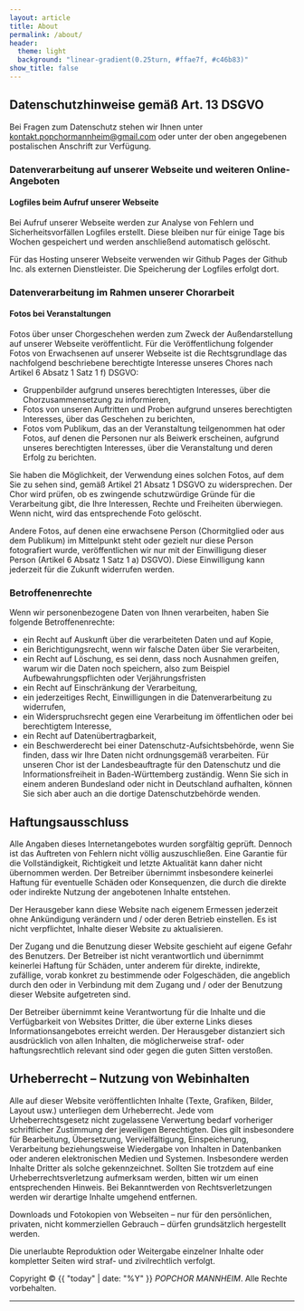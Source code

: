 ```yaml
---
layout: article
title: About
permalink: /about/
header:
  theme: light
  background: "linear-gradient(0.25turn, #ffae7f, #c46b83)"
show_title: false
---
```


## Datenschutzhinweise gemäß Art. 13 DSGVO

<!--## Verantwortliche Stelle
POPCHOR MANNHEIM  
c/o Liedertafel Mannheim  
K2, 31/32  
68159 Mannheim-->

Bei Fragen zum Datenschutz stehen wir Ihnen unter [kontakt.popchormannheim@gmail.com](mailto:kontakt.popchormannheim@gmail.com) oder unter der oben angegebenen postalischen Anschrift zur Verfügung.

### Datenverarbeitung auf unserer Webseite und weiteren Online-Angeboten

#### Logfiles beim Aufruf unserer Webseite
Bei Aufruf unserer Webseite werden zur Analyse von Fehlern und Sicherheitsvorfällen Logfiles erstellt. Diese bleiben nur für einige Tage bis Wochen gespeichert und werden anschließend automatisch gelöscht.

Für das Hosting unserer Webseite verwenden wir Github Pages der Github Inc. als externen Dienstleister. Die Speicherung der Logfiles erfolgt dort.

### Datenverarbeitung im Rahmen unserer Chorarbeit

#### Fotos bei Veranstaltungen
Fotos über unser Chorgeschehen werden zum Zweck der Außendarstellung auf unserer Webseite veröffentlicht.
Für die Veröffentlichung folgender Fotos von Erwachsenen auf unserer Webseite ist die Rechtsgrundlage das nachfolgend beschriebene berechtigte Interesse unseres Chores nach Artikel 6 Absatz 1 Satz 1 f) DSGVO:
* Gruppenbilder aufgrund unseres berechtigten Interesses, über die Chorzusammensetzung zu informieren,
* Fotos von unseren Auftritten und Proben aufgrund unseres berechtigten Interesses, über das Geschehen zu berichten,
* Fotos vom Publikum, das an der Veranstaltung teilgenommen hat oder Fotos, auf denen die Personen nur als Beiwerk erscheinen, aufgrund unseres berechtigten Interesses, über die Veranstaltung und deren Erfolg zu berichten.

Sie haben die Möglichkeit, der Verwendung eines solchen Fotos, auf dem Sie zu sehen sind, gemäß Artikel 21 Absatz 1 DSGVO zu widersprechen. Der Chor wird prüfen, ob es zwingende schutzwürdige Gründe für die Verarbeitung gibt, die Ihre Interessen, Rechte und Freiheiten überwiegen. Wenn nicht, wird das entsprechende Foto gelöscht.

Andere Fotos, auf denen eine erwachsene Person (Chormitglied oder aus dem Publikum) im Mittelpunkt steht oder gezielt nur diese Person fotografiert wurde, veröffentlichen wir nur mit der Einwilligung dieser Person (Artikel 6 Absatz 1 Satz 1 a) DSGVO). Diese Einwilligung kann jederzeit für die Zukunft widerrufen werden.

### Betroffenenrechte
Wenn wir personenbezogene Daten von Ihnen verarbeiten, haben Sie folgende Betroffenenrechte:
* ein Recht auf Auskunft über die verarbeiteten Daten und auf Kopie,
* ein Berichtigungsrecht, wenn wir falsche Daten über Sie verarbeiten,
* ein Recht auf Löschung, es sei denn, dass noch Ausnahmen greifen, warum wir die Daten noch speichern, also zum Beispiel Aufbewahrungspflichten oder Verjährungsfristen
* ein Recht auf Einschränkung der Verarbeitung,
* ein jederzeitiges Recht, Einwilligungen in die Datenverarbeitung zu widerrufen,
* ein Widerspruchsrecht gegen eine Verarbeitung im öffentlichen oder bei berechtigtem Interesse,
* ein Recht auf Datenübertragbarkeit,
* ein Beschwerderecht bei einer Datenschutz-Aufsichtsbehörde, wenn Sie finden, dass wir Ihre Daten nicht ordnungsgemäß verarbeiten. Für unseren Chor ist der Landesbeauftragte für den Datenschutz und die Informationsfreiheit in Baden-Württemberg zuständig. Wenn Sie sich in einem anderen Bundesland oder nicht in Deutschland aufhalten, können Sie sich aber auch an die dortige Datenschutzbehörde wenden.

## Haftungsausschluss

Alle Angaben dieses Internetangebotes wurden sorgfältig geprüft. Dennoch ist das Auftreten von Fehlern nicht völlig auszuschließen. Eine Garantie für die Vollständigkeit, Richtigkeit und letzte Aktualität kann daher nicht übernommen werden. Der Betreiber übernimmt insbesondere keinerlei Haftung für eventuelle Schäden oder Konsequenzen, die durch die direkte oder indirekte Nutzung der angebotenen Inhalte entstehen.

Der Herausgeber kann diese Website nach eigenem Ermessen jederzeit ohne Ankündigung verändern und / oder deren Betrieb einstellen. Es ist nicht verpflichtet, Inhalte dieser Website zu aktualisieren.

Der Zugang und die Benutzung dieser Website geschieht auf eigene Gefahr des Benutzers. Der Betreiber ist nicht verantwortlich und übernimmt keinerlei Haftung für Schäden, unter anderem für direkte, indirekte, zufällige, vorab konkret zu bestimmende oder Folgeschäden, die angeblich durch den oder in Verbindung mit dem Zugang und / oder der Benutzung dieser Website aufgetreten sind.

Der Betreiber übernimmt keine Verantwortung für die Inhalte und die Verfügbarkeit von Websites Dritter, die über externe Links dieses Informationsangebotes erreicht werden. Der Herausgeber distanziert sich ausdrücklich von allen Inhalten, die möglicherweise straf- oder haftungsrechtlich relevant sind oder gegen die guten Sitten verstoßen.

## Urheberrecht – Nutzung von Webinhalten
Alle auf dieser Website veröffentlichten Inhalte (Texte, Grafiken, Bilder, Layout usw.) unterliegen dem Urheberrecht. Jede vom Urheberrechtsgesetz nicht zugelassene Verwertung bedarf vorheriger schriftlicher Zustimmung der jeweiligen Berechtigten. Dies gilt insbesondere für Bearbeitung, Übersetzung, Vervielfältigung, Einspeicherung, Verarbeitung beziehungsweise Wiedergabe von Inhalten in Datenbanken oder anderen elektronischen Medien und Systemen.
Insbesondere werden Inhalte Dritter als solche gekennzeichnet. Sollten Sie trotzdem auf eine Urheberrechtsverletzung aufmerksam werden, bitten wir um einen entsprechenden Hinweis. Bei Bekanntwerden von Rechtsverletzungen werden wir derartige Inhalte umgehend entfernen. 

Downloads und Fotokopien von Webseiten – nur für den persönlichen, privaten, nicht kommerziellen Gebrauch – dürfen grundsätzlich hergestellt werden.

Die unerlaubte Reproduktion oder Weitergabe einzelner Inhalte oder kompletter Seiten wird straf- und zivilrechtlich verfolgt.

Copyright © {{ "today" | date: "%Y" }} *POPCHOR MANNHEIM*. Alle Rechte vorbehalten.
<hr>